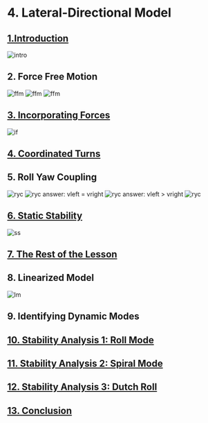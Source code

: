 # 4. Lateral-Directional Model

## [1.Introduction](https://youtu.be/vlvIUyhyvE4)

![intro](images/introld.png)

## 2. Force Free Motion

![ffm](images/ffm1.png)
![ffm](images/ffm2.png)
![ffm](images/ffm.png)

## [3. Incorporating Forces](https://youtu.be/oZjryB3BpGY)

![if](images/if1.png)

## [4. Coordinated Turns](https://youtu.be/hQYoItsBUeQ)

## 5. Roll Yaw Coupling

![ryc](images/ryc1.png)
![ryc](images/ryc2.png)
answer: vleft = vright
![ryc](images/ryc3.png)
answer: vleft > vright
![ryc](images/ryc4.png)

## [6. Static Stability](https://youtu.be/Bmg66oeHXG0)

![ss](images/ss.png)

## [7. The Rest of the Lesson](https://youtu.be/C5wdgT7aOTE)
## 8. Linearized Model

![lm](images/lmld.png)

## 9. Identifying Dynamic Modes

## [10. Stability Analysis 1: Roll Mode](https://youtu.be/dohXBQOl8QM)
## [11. Stability Analysis 2: Spiral Mode](https://youtu.be/GtCNe6gBi10)
## [12. Stability Analysis 3: Dutch Roll](https://youtu.be/OFhzQSTRGwQ)
## [13. Conclusion](https://www.youtube.com/watch?v=C-K_pshzDuY&feature=emb_logo)

